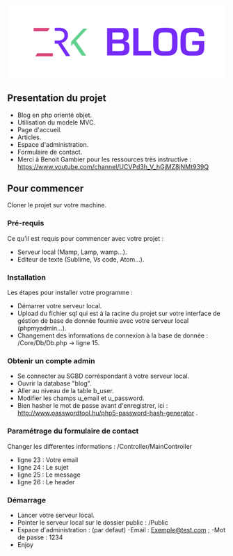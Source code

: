 ![Screenshot](Branding.png)
## Presentation du projet

- Blog en php orienté objet.
- Utilisation du modele MVC.
- Page d'accueil.
- Articles.
- Espace d'administration.
- Formulaire de contact.
- Merci à Benoit Gambier pour les ressources très instructive : https://www.youtube.com/channel/UCVPd3h_V_hGjMZ8jNMt939Q

## Pour commencer

Cloner le projet sur votre machine.

### Pré-requis

Ce qu'il est requis pour commencer avec votre projet : 

- Serveur local (Mamp, Lamp, wamp...).
- Editeur de texte (Sublime, Vs code, Atom...).

### Installation

Les étapes pour installer votre programme :

- Démarrer votre serveur local.
- Upload du fichier sql qui est à la racine du projet sur votre interface de géstion de base de donnée fournie avec votre serveur local (phpmyadmin...).
- Changement des informations de connexion à la base de donnée : /Core/Db/Db.php -> ligne 15. 

### Obtenir un compte admin

- Se connecter au SGBD corréspondant à votre serveur local.
- Ouvrir la database "blog".
- Aller au niveau de la table b_user.
- Modifier les champs u_email et u_password.
- Bien hasher le mot de passe avant d'enregistrer, ici : http://www.passwordtool.hu/php5-password-hash-generator .

### Paramétrage du formulaire de contact

Changer les differentes informations : /Controller/MainController

- ligne 23 : Votre email
- ligne 24 : Le sujet
- ligne 25 : Le message
- ligne 26 : Le header

### Démarrage

- Lancer votre serveur local.
- Pointer le serveur local sur le dossier public : /Public
- Espace d'administration : (par defaut) -Email : Exemple@test.com ; -Mot de passe : 1234
- Enjoy 
